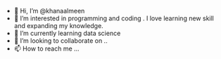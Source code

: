 - 👋 Hi, I’m @khanaalmeen
- 👀 I’m interested in programming and coding . I love learning new skill and expanding my knowledge.
- 🌱 I’m currently learning data science
- 💞️ I’m looking to collaborate on ..
- 📫 How to reach me ...

<!---
khanaalmeen/khanaalmeen is a ✨ special ✨ repository because its `README.md` (this file) appears on your GitHub profile.
You can click the Preview link to take a look at your changes.
--->
